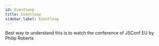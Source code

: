 ```yaml
---
id: Eventloop
title: Eventloop
sidebar_label: Eventloop
---
```


Best way to understand this is to watch the conference of JSConf EU by Philip Roberts
